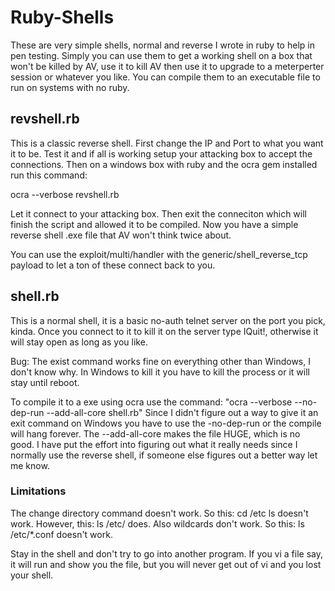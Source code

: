 # Ruby-Shells

These are very simple shells, normal and reverse I wrote in ruby to help in pen testing.  Simply you can use them to get a working shell on a box that won't be killed by AV, use it to kill AV then use it to upgrade to a meterperter session or whatever you like.  You can compile them to an executable file to run on systems with no ruby.

## revshell.rb
This is a classic reverse shell.  First change the IP and Port to what you want it to be.  Test it and if all is working setup your attacking box to accept the connections.  Then on a windows box with ruby and the ocra gem installed run this command:

ocra --verbose revshell.rb

Let it connect to your attacking box.  Then exit the conneciton which will finish the script and allowed it to be compiled.  Now you have a simple reverse shell .exe file that AV won't think twice about.

You can use the exploit/multi/handler with the generic/shell_reverse_tcp payload to let a ton of these connect back to you.


## shell.rb
This is a normal shell, it is a basic no-auth telnet server on the port you pick, kinda.  Once you connect to it to kill it on the server type IQuit!, otherwise it will stay open as long as you like.

Bug: The exist command works fine on everything other than Windows, I don't know why.  In Windows to kill it you have to kill the process or it will stay until reboot.

To compile it to a exe using ocra use the command:
 "ocra --verbose --no-dep-run --add-all-core shell.rb" 
 Since I didn't figure out a way to give it an exit command on Windows you have to use the -no-dep-run or the compile will hang forever.  The --add-all-core makes the file HUGE, which is no good.  I have put the effort into figuring out what it really needs since I normally use the reverse shell, if someone else figures out a better way let me know.
 
### Limitations
The change directory command doesn't work.  So this: 
cd /etc
ls
doesn't work.  However, this:
ls /etc/
does. 
Also wildcards don't work.  So this:
ls /etc/*.conf
doesn't work.

Stay in the shell and don't try to go into another program.  If you vi a file say, it will run and show you the file, but you will never get out of vi and you lost your shell.